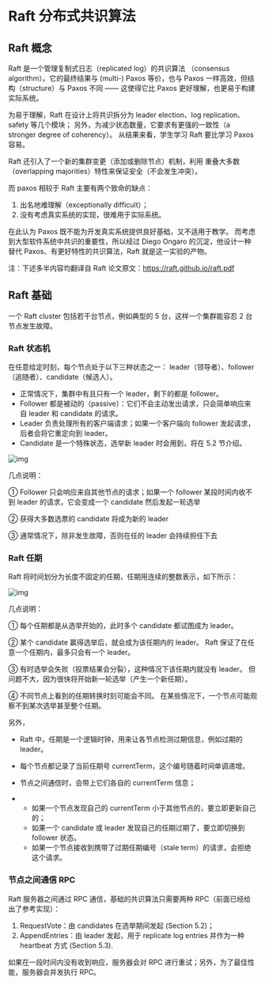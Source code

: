 # Raft 分布式共识算法

## Raft 概念

Raft 是一个管理复制式日志（replicated log）的共识算法 （consensus algorithm）。它的最终结果与 (multi-) Paxos 等价，也与 Paxos 一样高效，但结构（structure）与 Paxos 不同 —— 这使得它比 Paxos 更好理解，也更易于构建实际系统。

为易于理解，Raft 在设计上将共识拆分为 leader election、log replication、safety 等几个模块； 另外，为减少状态数量，它要求有更强的一致性（a stronger degree of coherency）。 从结果来看，学生学习 Raft 要比学习 Paxos 容易。

Raft 还引入了一个新的集群变更（添加或删除节点）机制，利用 重叠大多数（overlapping majorities）特性来保证安全（不会发生冲突）。

而 paxos 相较于 Raft  主要有两个致命的缺点：

1. 出名地难理解（exceptionally difficult）；
2. 没有考虑真实系统的实现，很难用于实际系统。

在此认为 Paxos 既不能为开发真实系统提供良好基础，又不适用于教学。 而考虑到大型软件系统中共识的重要性，所以经过 Diego Ongaro 的沉淀，他设计一种替代 Paxos、有更好特性的共识算法，Raft 就是这一实验的产物。

注：下述多半内容均翻译自 Raft 论文原文：https://raft.github.io/raft.pdf 

## Raft 基础

一个 Raft cluster 包括若干台节点，例如典型的 5 台，这样一个集群能容忍 2 台节点发生故障。

### **Raft 状态机**

在任意给定时刻，每个节点处于以下三种状态之一： leader（领导者）、follower（追随者）、candidate（候选人）。

- 正常情况下，集群中有且只有一个 leader，剩下的都是 follower。
- Follower 都是被动的（passive）：它们不会主动发出请求，只会简单响应来自 leader 和 candidate 的请求。
- Leader 负责处理所有的客户端请求；如果一个客户端向 follower 发起请求，后者会将它重定向到 leader。
- Candidate 是一个特殊状态，选举新 leader 时会用到，将在 5.2 节介绍。

![img](https://cdn.nlark.com/yuque/0/2024/png/51059439/1734144388487-4a8ff1f4-5702-4124-9d32-d7309fbd581d.png)

几点说明：

① Follower 只会响应来自其他节点的请求；如果一个 follower 某段时间内收不到 leader 的请求，它会变成一个 candidate 然后发起一轮选举

② 获得大多数选票的 candidate 将成为新的 leader

③ 通常情况下，除非发生故障，否则在任的 leader 会持续担任下去

### **Raft 任期**

Raft 将时间划分为长度不固定的任期，任期用连续的整数表示，如下所示：

![img](https://cdn.nlark.com/yuque/0/2024/png/51059439/1733917420522-5516efb3-25e9-4a9a-aa68-f70dca00f390.png)

几点说明：

① 每个任期都是从选举开始的，此时多个 candidate 都试图成为 leader。

② 某个 candidate 赢得选举后，就会成为该任期内的 leader。 Raft 保证了在任意一个任期内，最多只会有一个 leader。

③ 有时选举会失败（投票结果会分裂），这种情况下该任期内就没有 leader。 但问题不大，因为很快将开始新一轮选举（产生一个新任期）。

④ 不同节点上看到的任期转换时刻可能会不同。 在某些情况下，一个节点可能观察不到某次选举甚至整个任期。

另外，

- Raft 中，任期是一个逻辑时钟，用来让各节点检测过期信息，例如过期的 leader。
- 每个节点都记录了当前任期号 currentTerm，这个编号随着时间单调递增。
- 节点之间通信时，会带上它们各自的 currentTerm 信息；

- - 如果一个节点发现自己的 currentTerm 小于其他节点的，要立即更新自己的；
  - 如果一个 candidate 或 leader 发现自己的任期过期了，要立即切换到 follower 状态。
  - 如果一个节点接收到携带了过期任期编号（stale term）的请求，会拒绝这个请求。

### **节点之间通信 RPC**

Raft 服务器之间通过 RPC 通信，基础的共识算法只需要两种 RPC（前面已经给出了参考实现）：

1. RequestVote：由 candidates 在选举期间发起 (Section 5.2)；
2. AppendEntries：由 leader 发起，用于 replicate log entries 并作为一种 heartbeat 方式 (Section 5.3). 

如果在一段时间内没有收到响应，服务器会对 RPC 进行重试；另外，为了最佳性能，服务器会并发执行 RPC。